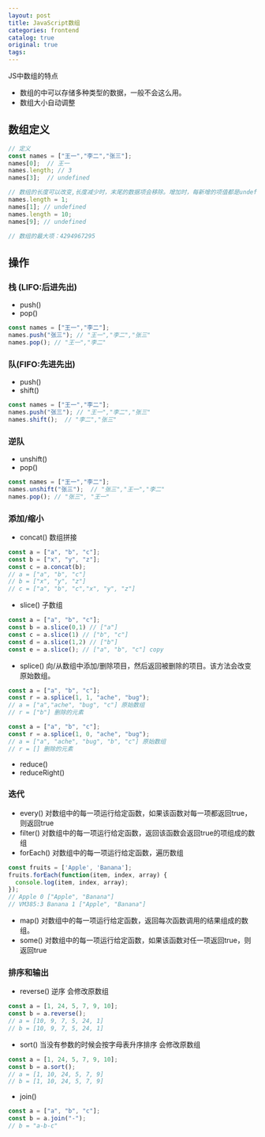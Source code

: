 ```yaml
---
layout: post
title: JavaScript数组
categories: frontend
catalog: true
original: true
tags:
---
```


JS中数组的特点
* 数组的中可以存储多种类型的数据，一般不会这么用。
* 数组大小自动调整

## 数组定义
```js
// 定义
const names = ["王一","李二","张三"];
names[0];  // 王一
names.length; // 3
names[3];  // undefined

// 数组的长度可以改变,长度减少时，末尾的数据项会移除。增加时，每新增的项值都是undefined.
names.length = 1;
names[1]; // undefined
names.length = 10;
names[9]; // undefined

// 数组的最大项：4294967295
```

## 操作
### 栈 (LIFO:后进先出)
* push()
* pop()

```js
const names = ["王一","李二"];
names.push("张三"); // "王一","李二","张三"
names.pop(); // "王一","李二"
```

### 队(FIFO:先进先出)
* push()
* shift()

```js
const names = ["王一","李二"];
names.push("张三"); // "王一","李二","张三"
names.shift();  // "李二","张三"
```
### 逆队
* unshift()
* pop()

```js
const names = ["王一","李二"];
names.unshift("张三");  // "张三","王一","李二"
names.pop(); // "张三", "王一"
```
### 添加/缩小

* concat() 数组拼接

```js
const a = ["a", "b", "c"];
const b = ["x", "y", "z"];
const c = a.concat(b);
// a = ["a", "b", "c"]
// b = ["x", "y", "z"]
// c = ["a", "b", "c","x", "y", "z"]
```

* slice() 子数组

```js
const a = ["a", "b", "c"];
const b = a.slice(0,1) // ["a"]
const c = a.slice(1) // ["b", "c"]
const d = a.slice(1,2) // ["b"]
const e = a.slice(); // ["a", "b", "c"] copy
```

* splice() 向/从数组中添加/删除项目，然后返回被删除的项目。该方法会改变原始数组。

```js
const a = ["a", "b", "c"];
const r = a.splice(1, 1, "ache", "bug");
// a = ["a","ache", "bug", "c"] 原始数组
// r = ["b"] 删除的元素

const a = ["a", "b", "c"];
const r = a.splice(1, 0, "ache", "bug");
// a = ["a", "ache", "bug", "b", "c"] 原始数组
// r = [] 删除的元素
```

* reduce()
* reduceRight()

### 迭代

* every()  对数组中的每一项运行给定函数，如果该函数对每一项都返回true，则返回true
* filter()  对数组中的每一项运行给定函数，返回该函数会返回true的项组成的数组
* forEach() 对数组中的每一项运行给定函数，遍历数组

```js
const fruits = ['Apple', 'Banana'];
fruits.forEach(function(item, index, array) {
  console.log(item, index, array);
});
// Apple 0 ["Apple", "Banana"]
// VM385:3 Banana 1 ["Apple", "Banana"]

```
* map() 对数组中的每一项运行给定函数，返回每次函数调用的结果组成的数组。
* some() 对数组中的每一项运行给定函数，如果该函数对任一项返回true，则返回true

### 排序和输出

* reverse() 逆序 会修改原数组

```js
const a = [1, 24, 5, 7, 9, 10];
const b = a.reverse();
// a = [10, 9, 7, 5, 24, 1]
// b = [10, 9, 7, 5, 24, 1]
```

* sort() 当没有参数的时候会按字母表升序排序 会修改原数组

```js
const a = [1, 24, 5, 7, 9, 10];
const b = a.sort();
// a = [1, 10, 24, 5, 7, 9]
// b = [1, 10, 24, 5, 7, 9]
```

* join()

```js
const a = ["a", "b", "c"];
const b = a.join("-");
// b = "a-b-c"
```